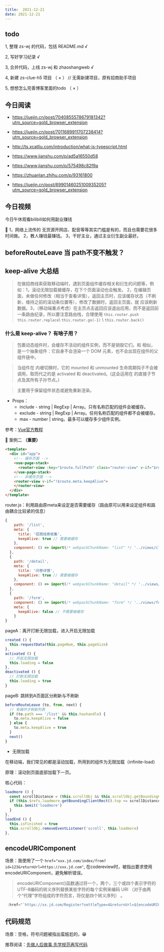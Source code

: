 ```yaml
---
title:  2021-12-21
date: 2021-12-21
---
```


<Boxx type='tip' />

## todo

1, 整理 zs-wj 的代码，包括 README.md    √ 

2, 写好学习纪录   √      

3, 合并代码，上线 zs-wj 和 zhaoshangweb √

4, 新建 zs-clue-h5 项目  （ × ） // 无需新建项目，原有招商助手项目

5, 想想怎么完善博客里面的todo  （ × ）

## 今日阅读
<!-- 代码规范 -->
- https://juejin.cn/post/7040855578679181342?utm_source=gold_browser_extension

<!-- ts -->
- https://juejin.cn/post/7011689911707238414?utm_source=gold_browser_extension 

- http://ts.xcatliu.com/introduction/what-is-typescript.html 

<!-- keep-alive 相关 -->

- https://www.jianshu.com/p/ad5a16550d58 

- https://www.jianshu.com/p/575498c82f9a 

- https://zhuanlan.zhihu.com/p/93161800 

<!-- other -->
- https://juejin.cn/post/6990146025100935205?utm_source=gold_browser_extension 

## 今日视频

今日午休观看bilibili如何用副业赚钱

:strawberry: 1，网络上流传的 无货源开网店、配音等等其实门槛是有的，而且也需要花很多时间做。 2，教人赚钱最赚钱。 3，干好主业，通过主业衍生副业最好。


## beforeRouteLeave  当 path不变不触发？

## keep-alive 大总结

> 在做招商线索获取移动端时，遇到页面组件缓存相关和衍生的问题等，例如：1，滚动无限加载被缓存，在下个页面滚动也会触发。
2，在编辑页面，未做任何修改（相当于查看详情），返回主页时，应该缓存状态（不刷新，维持之前的滚动条位置等），修改了数据时，返回主页面，就
应该刷新数据。3，（移动端重点考虑）在主页点击返回应该退出应用，而不是返回前一条路由纪录，所以要注意路由栈，合理使用 ```this.router.push```\
```this.router.replace```\ ```this.router.go(-1)``` \ ```this.router.back()```

### 什么是 keep-alive？ 有啥子用？

> <keep-alive> 包裹动态组件时，会缓存不活动的组件实例，而不是销毁它们。和 <transition> 相似，<keep-alive> 是一个抽象组件：它自身不会渲染一个 DOM 元素，也不会出现在组件的父组件链中。

> 当组件在 <keep-alive> 内被切换时，它的 mounted 和 unmounted 生命周期钩子不会被调用，取而代之的是 activated 和 deactivated。(这会运用在 <keep-alive> 的直接子节点及其所有子孙节点。)

> 主要用于保留组件状态或避免重新渲染。


- Props：
   - include - string | RegExp | Array。只有名称匹配的组件会被缓存。
   - exclude - string | RegExp | Array。任何名称匹配的组件都不会被缓存。
   - max - number | string。最多可以缓存多少组件实例。

参考：[Vue官方教程](https://v3.cn.vuejs.org/api/built-in-components.html#keep-alive)


:chestnut: 案例二 **（重要）**

```HTML
<template>
  <div id="app">
    <!-- 缓存页面 -->
    <vue-page-stack>
      <router-view :key="$route.fullPath" class="router-view" v-if="$route.meta.keepAlive" />
    </vue-page-stack>
    <!-- 非缓存页面 -->
    <router-view v-if="!$route.meta.keepAlive">
    </router-view>
  </div>
</template>
```

router.js：利用路由原meta来设定是否需要缓存（路由原可以用来设定组件和路由耦合比较紧的信息）
```js
{
    path: '/list',
    meta: {
      title: '招商线索收集',
      keepAlive: true // 需要被缓存
    },
    component: () => import(/* webpackChunkName: "list" */ '../views/clueList.vue')
  },
  {
    path: '/detail',
    meta: {
      title: '问卷详情',
      keepAlive: true // 需要被缓存
    },
    component: () => import(/* webpackChunkName: "detail" */ '../views/detail.vue')
  },
  {
    path: '/form',
    component: () => import(/* webpackChunkName: "form" */ '../views/form/index.vue'),
    meta: {
      keepAlive: false // 不需要被缓存
    }
}
```

pageA：离开打断无限加载，进入开启无限加载
```js
created () {
  this.requestData(this.pageNum, this.pageSize)
},
activated () {
  // 开启无限加载
  this.loading = false
},
deactivated () {
  // 打断无限加载
  this.loading = true
}
```
pageB: 跳转到A页面区分刷新与不刷新
```js
beforeRouteLeave (to, from, next) {
  // 有操作才刷新列表
  if (to.path === '/list' && this.hashandle) {
    to.meta.keepAlive = false
  } else {
    to.meta.keepAlive = true
  }
  next()
}
```

- 无限加载

在移动端，我们常见的都是滚动加载，所用到的组件为无限加载（infinite-load）

原理：滚动到页面底部加载下一页。

核心代码：

```js {4}
loadmore () {
  const scrollDistance = (this.scrollObj && this.scrollObj.getBoundingClientRect ? this.scrollObj.getBoundingClientRect().top : 0) + this.scrollContainerHeight + this.offset
  if (this.$refs.loadmore.getBoundingClientRect().top <= scrollDistance && !this.loading && !this.isFinished && !this.isError) {
    this.$emit('loadmore')
  }
},
loadEnd () {
  this.isFinished = true
  this.scrollObj.removeEventListener('scroll', this.loadmore)
},
```

## encodeURIComponent

场景：我使用了一个 ```href="xxx.jd.com/index/from?id=123&returnUrl=https://xxx.jd.com"```, 在codereview时，被指出要求使用encodeURIComponent，避免解析错误。

> encodeURIComponent()函数通过将一个，两个，三个或四个表示字符的UTF-8编码的转义序列替换某些字符的每个实例来编码 URI （对于由两个“代理”字符组成的字符而言，将仅是四个转义序列） 。

```h
 :href="`https://xx.jd.com/Register?settleType=4&returnUrl=${encodeURIComponent('https://xxx.jd.com')`"
```

## 代码规范

场景：空格，符号问题被指出蛮尴尬的，😁

推荐阅读：[先做人后做事,先学规范再写代码](https://juejin.cn/post/7040855578679181342?utm_source=gold_browser_extension)

